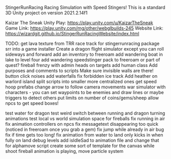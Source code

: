 StingerRunRacing
Racing Simulation with Speed Stingers!
This is a standard 3D Unity project on version 2021.2.14f1

Kaizar The Sneak Unity Play: https://play.unity.com/u/KaizarTheSneak
Game Link: https://play.unity.com/mg/other/webglbuilds-245
Website Link: https://wizardgit.github.io/StingerRunRacingWebsite/index.html

TODO:
get lava texture from TRR race track for stingerrunracing
package srr into a game installer
Create a dragon flight simulator except you can roll sideways and forward
add an inventory to freeroam
add wandering boat in lake to level four
add wandering speedstinger pack to freeroam or part of quest?
fireball frenzy with admin heads on targets
add human class
Add purposes and comments to scripts
Make sure invisible walls are there!
button click noises
add waterfalls
fix forbidden ice track
Add heather on warlord island
split scripts into smaller more centralized ones
get speed hoop prefabs
change arrow to follow camera movements
war simulator with characters - you can set waypoints to be enemies and draw lines or maybe triggers to detect others
put limits on number of coins/gems/sheep
allow npcs to get speed boxes!

test water for dragon
test weird switch between running and dragon turning animations
test local vs world simulation space for fireballs
fix running in air
fix animation controllers on npcs
fix messagetext disappearing too quick (noticed in freeroam once you grab a gem)
fix jump while already in air bug
fix if time gets too long!
fix animation from water to land only kicks in when fully on land
debug levels
add isIdleSad to animation file and change that for alphamove script 
create some sort of template for the canvas
while shoot fireball animation is playing, move particle system